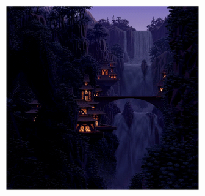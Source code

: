 <style>
div {
  display: flex;
  flex-direction: column;
  align-items: center;
}
img {
  width: 100%;
}
p{
    display: flex;
    justify-content: flex-start;
    align-items: center;
}
</style>

<div>
    <img src="Gif.gif" alt="Gif">
   
</div>
